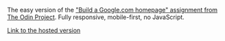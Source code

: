 The easy version of the ["Build a Google.com homepage" assignment from The Odin Project](https://www.theodinproject.com/courses/web-development-101/lessons/html-css).
Fully responsive, mobile-first, no JavaScript.

[Link to the hosted version](https://pointlessrapunzel.github.io/google-homepage-easy/)
